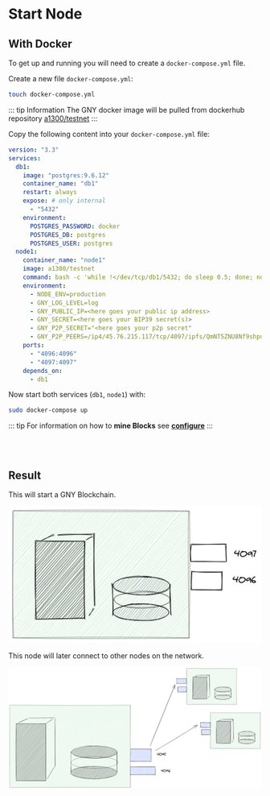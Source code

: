 # Start Node

## With Docker

To get up and running you will need to create a `docker-compose.yml` file.

Create a new file `docker-compose.yml`:

```bash
touch docker-compose.yml
```

::: tip Information
The GNY docker image will be pulled from dockerhub repository [a1300/testnet](https://hub.docker.com/repository/docker/a1300/testnet)
:::

Copy the following content into your `docker-compose.yml` file:

```yml
version: "3.3"
services:
  db1:
    image: "postgres:9.6.12"
    container_name: "db1"
    restart: always
    expose: # only internal
      - "5432"
    environment:
      POSTGRES_PASSWORD: docker
      POSTGRES_DB: postgres
      POSTGRES_USER: postgres
  node1:
    container_name: "node1"
    image: a1300/testnet
    command: bash -c 'while !</dev/tcp/db1/5432; do sleep 0.5; done; node packages/main/dist/src/app --ormConfig "ormconfig.integration.json"'
    environment:
      - NODE_ENV=production
      - GNY_LOG_LEVEL=log
      - GNY_PUBLIC_IP=<here goes your public ip address>
      - GNY_SECRET=<here goes your BIP39 secret(s)>
      - GNY_P2P_SECRET="<here goes your p2p secret"
      - GNY_P2P_PEERS=/ip4/45.76.215.117/tcp/4097/ipfs/QmNT5ZNU8Nf9shpuz45phNHimUnsNZRj35B3ucSE3iKCk5
    ports:
      - "4096:4096"
      - "4097:4097"
    depends_on:
      - db1
```

Now start both services (`db1`, `node1`) with:

```bash
sudo docker-compose up
```

::: tip
For information on how to **mine Blocks** see [**configure**](./configure)
:::

<br/>
<br/>

## Result

This will start a GNY Blockchain.

![simple node with ports](../.vuepress/public/simple-node-with-ports.png)

This node will later connect to other nodes on the network.

![simple-p2p-network](../.vuepress/public/simple-p2p-network.png)
